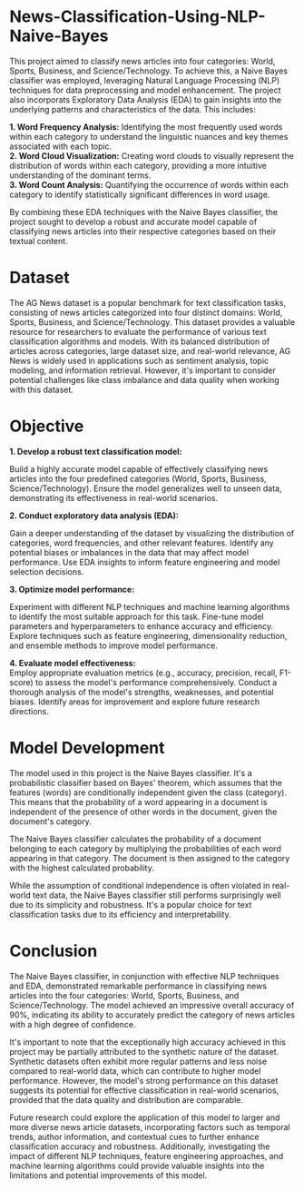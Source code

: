 # News-Classification-Using-NLP-Naive-Bayes
This project aimed to classify news articles into four categories: World, Sports, Business, and Science/Technology. To achieve this, a Naive Bayes classifier was employed, leveraging Natural Language Processing (NLP) techniques for data preprocessing and model enhancement. The project also incorporats Exploratory Data Analysis (EDA) to gain insights into the underlying patterns and characteristics of the data. This includes: <br>

**1. Word Frequency Analysis:** Identifying the most frequently used words within each category to understand the linguistic nuances and key themes associated with each topic. <br>
**2. Word Cloud Visualization:** Creating word clouds to visually represent the distribution of words within each category, providing a more intuitive understanding of the dominant terms. <br>
**3. Word Count Analysis:** Quantifying the occurrence of words within each category to identify statistically significant differences in word usage. <br>

By combining these EDA techniques with the Naive Bayes classifier, the project sought to develop a robust and accurate model capable of classifying news articles into their respective categories based on their textual content.

# Dataset
The AG News dataset is a popular benchmark for text classification tasks, consisting of news articles categorized into four distinct domains: World, Sports, Business, and Science/Technology. This dataset provides a valuable resource for researchers to evaluate the performance of various text classification algorithms and models. With its balanced distribution of articles across categories, large dataset size, and real-world relevance, AG News is widely used in applications such as sentiment analysis, topic modeling, and information retrieval. However, it's important to consider potential challenges like class imbalance and data quality when working with this dataset.

# Objective

**1. Develop a robust text classification model:** <br>

Build a highly accurate model capable of effectively classifying news articles into the four predefined categories (World, Sports, Business, Science/Technology).
Ensure the model generalizes well to unseen data, demonstrating its effectiveness in real-world scenarios. <br>

**2. Conduct exploratory data analysis (EDA):** <br>

Gain a deeper understanding of the dataset by visualizing the distribution of categories, word frequencies, and other relevant features.
Identify any potential biases or imbalances in the data that may affect model performance.
Use EDA insights to inform feature engineering and model selection decisions. <br>

**3. Optimize model performance:** <br>

Experiment with different NLP techniques and machine learning algorithms to identify the most suitable approach for this task.
Fine-tune model parameters and hyperparameters to enhance accuracy and efficiency.
Explore techniques such as feature engineering, dimensionality reduction, and ensemble methods to improve model performance. <br>

**4. Evaluate model effectiveness:** <br>
Employ appropriate evaluation metrics (e.g., accuracy, precision, recall, F1-score) to assess the model's performance comprehensively.
Conduct a thorough analysis of the model's strengths, weaknesses, and potential biases.
Identify areas for improvement and explore future research directions.

# Model Development
The model used in this project is the Naive Bayes classifier. It's a probabilistic classifier based on Bayes' theorem, which assumes that the features (words) are conditionally independent given the class (category). This means that the probability of a word appearing in a document is independent of the presence of other words in the document, given the document's category. <br>

The Naive Bayes classifier calculates the probability of a document belonging to each category by multiplying the probabilities of each word appearing in that category. The document is then assigned to the category with the highest calculated probability. <br>

While the assumption of conditional independence is often violated in real-world text data, the Naive Bayes classifier still performs surprisingly well due to its simplicity and robustness. It's a popular choice for text classification tasks due to its efficiency and interpretability.

# Conclusion
The Naive Bayes classifier, in conjunction with effective NLP techniques and EDA, demonstrated remarkable performance in classifying news articles into the four categories: World, Sports, Business, and Science/Technology. The model achieved an impressive overall accuracy of 90%, indicating its ability to accurately predict the category of news articles with a high degree of confidence. <br>

It's important to note that the exceptionally high accuracy achieved in this project may be partially attributed to the synthetic nature of the dataset. Synthetic datasets often exhibit more regular patterns and less noise compared to real-world data, which can contribute to higher model performance. However, the model's strong performance on this dataset suggests its potential for effective classification in real-world scenarios, provided that the data quality and distribution are comparable. <br>

Future research could explore the application of this model to larger and more diverse news article datasets, incorporating factors such as temporal trends, author information, and contextual cues to further enhance classification accuracy and robustness. Additionally, investigating the impact of different NLP techniques, feature engineering approaches, and machine learning algorithms could provide valuable insights into the limitations and potential improvements of this model. <br>
